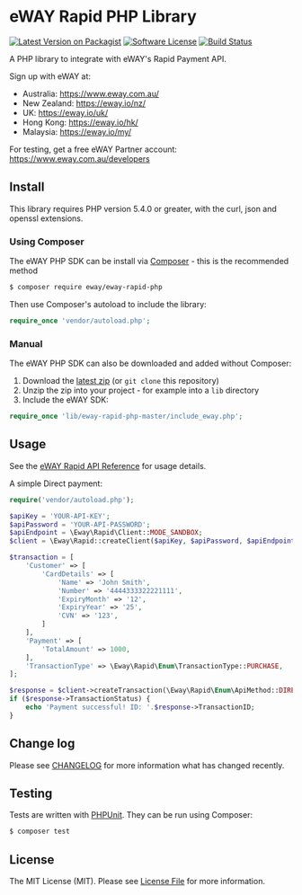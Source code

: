 # eWAY Rapid PHP Library

[![Latest Version on Packagist][ico-version]][link-packagist]
[![Software License][ico-license]](LICENSE.md)
[![Build Status][ico-travis]][link-travis]

A PHP library to integrate with eWAY's Rapid Payment API.

Sign up with eWAY at:
 - Australia:    https://www.eway.com.au/
 - New Zealand:  https://eway.io/nz/
 - UK:           https://eway.io/uk/
 - Hong Kong:    https://eway.io/hk/
 - Malaysia:     https://eway.io/my/

For testing, get a free eWAY Partner account: https://www.eway.com.au/developers

## Install

This library requires PHP version 5.4.0 or greater, with the curl, json and openssl extensions.

### Using Composer

The eWAY PHP SDK can be install via [Composer](https://getcomposer.org/) - this is the recommended method

```bash
$ composer require eway/eway-rapid-php
```

Then use Composer's autoload to include the library:

```php
require_once 'vendor/autoload.php';
```

### Manual

The eWAY PHP SDK can also be downloaded and added without Composer:

1. Download the [latest zip](https://github.com/eWAYPayment/eway-rapid-php/archive/master.zip) (or `git clone` this repository)
2. Unzip the zip into your project - for example into a `lib` directory
3. Include the eWAY SDK:

```php 
require_once 'lib/eway-rapid-php-master/include_eway.php';
```

## Usage

See the [eWAY Rapid API Reference](https://eway.io/api-v3/?php) for usage details.

A simple Direct payment:

```php
require('vendor/autoload.php');

$apiKey = 'YOUR-API-KEY';
$apiPassword = 'YOUR-API-PASSWORD';
$apiEndpoint = \Eway\Rapid\Client::MODE_SANDBOX;
$client = \Eway\Rapid::createClient($apiKey, $apiPassword, $apiEndpoint);

$transaction = [
    'Customer' => [
        'CardDetails' => [
            'Name' => 'John Smith',
            'Number' => '4444333322221111',
            'ExpiryMonth' => '12',
            'ExpiryYear' => '25',
            'CVN' => '123',
        ]
    ],
    'Payment' => [
        'TotalAmount' => 1000,
    ],
    'TransactionType' => \Eway\Rapid\Enum\TransactionType::PURCHASE,
];

$response = $client->createTransaction(\Eway\Rapid\Enum\ApiMethod::DIRECT, $transaction);
if ($response->TransactionStatus) {
    echo 'Payment successful! ID: '.$response->TransactionID;
}
```

## Change log

Please see [CHANGELOG](CHANGELOG.md) for more information what has changed recently.

## Testing

Tests are written with [PHPUnit](https://phpunit.de/). They can be run using Composer:

```bash
$ composer test
```

## License

The MIT License (MIT). Please see [License File](LICENSE.md) for more information.

[ico-version]: https://img.shields.io/packagist/v/eway/eway-rapid-php.svg?style=flat-square
[ico-license]: https://img.shields.io/badge/license-MIT-brightgreen.svg?style=flat-square
[ico-travis]: https://img.shields.io/travis/eWAYPayment/eway-rapid-php/master.svg?style=flat-square

[link-packagist]: https://packagist.org/packages/eway/eway-rapid-php
[link-travis]: https://travis-ci.org/eWAYPayment/eway-rapid-php
